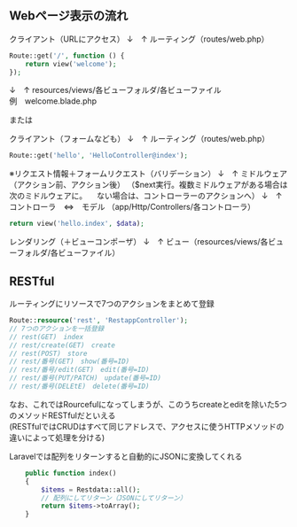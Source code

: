 ## Webページ表示の流れ
クライアント（URLにアクセス）
↓　↑
ルーティング（routes/web.php）
```php
Route::get('/', function () {
    return view('welcome');
});
```
↓　↑
resources/views/各ビューフォルダ/各ビューファイル  
例　welcome.blade.php

または

クライアント（フォームなども）
↓　↑
ルーティング（routes/web.php）
```php
Route::get('hello', 'HelloController@index');
```
※リクエスト情報＋フォームリクエスト（バリデーション）
↓　↑
ミドルウェア（アクション前、アクション後）
（$next実行。複数ミドルウェアがある場合は次のミドルウェアに。
　ない場合は、コントローラーのアクションへ）
↓　↑
コントローラ　⇔　モデル
（app/Http/Controllers/各コントローラ）
```php
return view('hello.index', $data);
```
レンダリング（＋ビューコンポーザ）
↓　↑
ビュー（resources/views/各ビューフォルダ/各ビューファイル）


## RESTful
ルーティングにリソースで7つのアクションをまとめて登録

```php
Route::resource('rest', 'RestappController');
// 7つのアクションを一括登録
// rest(GET)　index
// rest/create(GET)　create
// rest(POST)　store
// rest/番号(GET)　show(番号=ID)
// rest/番号/edit(GET)　edit(番号=ID)
// rest/番号(PUT/PATCH)　update(番号=ID)
// rest/番号(DELEtE)　delete(番号=ID)
```
なお、これではRourcefulになってしまうが、このうちcreateとeditを除いた5つのメソッドRESTfulだといえる  
(RESTfulではCRUDはすべて同じアドレスで、アクセスに使うHTTPメソッドの違いによって処理を分ける)

Laravelでは配列をリターンすると自動的にJSONに変換してくれる
```php
    public function index()
    {
        $items = Restdata::all();
        // 配列にしてリターン（JSONにしてリターン）
        return $items->toArray();
    }
```
